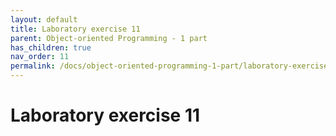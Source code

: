 ```yaml
---
layout: default
title: Laboratory exercise 11
parent: Object-oriented Programming - 1 part
has_children: true
nav_order: 11
permalink: /docs/object-oriented-programming-1-part/laboratory-exercise-11
---
```


# Laboratory exercise 11
